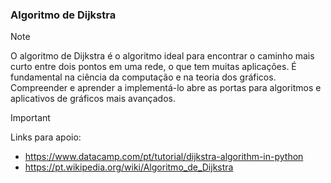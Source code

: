 ### Algoritmo de Dijkstra
> [!NOTE]
> O algoritmo de Dijkstra é o algoritmo ideal para encontrar o caminho mais curto entre dois pontos em uma rede, o que tem muitas aplicações. É fundamental na ciência da computação e na teoria dos gráficos. Compreender e aprender a implementá-lo abre as portas para algoritmos e aplicativos de gráficos mais avançados.

> [!IMPORTANT]
> Links para apoio: 
> - https://www.datacamp.com/pt/tutorial/dijkstra-algorithm-in-python
> - https://pt.wikipedia.org/wiki/Algoritmo_de_Dijkstra